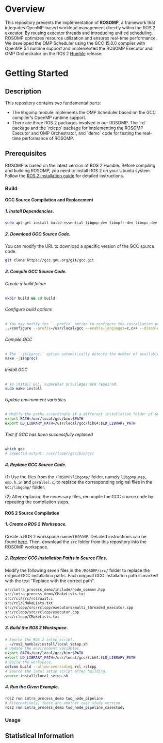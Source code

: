 # Overview
This repository presents the implementation of **ROSOMP**, a framework that integrates OpenMP-based workload management directly within the ROS 2 executor. 
By reusing executor threads and introducing unified scheduling, ROSOMP optimizes resource utilization and ensures real-time performance. 
We developed the OMP Scheduler using the GCC 15.0.0 compiler with OpenMP 5.1 runtime support and implemented the ROSOMP Executor and OMP Orchestrator on the ROS 2 [Humble](https://docs.ros.org/en/humble/index.html) release.

# Getting Started

## Description
This repository contains two fundamental parts:
<ul>
<li> The libgomp module implements the OMP Scheduler based on the GCC compiler's OpenMP runtime support.</li>
<li> There are three ROS 2 packages involved in our ROSOMP. 
The `rcl` package and the `rclcpp` package for implementing the ROSOMP Executor and OMP Orchestrator, and `demo` code for testing the real-time performance of ROSOMP.</li>
</ul>

## Prerequisites
ROSOMP is based on the latest version of ROS 2 Humble. Before compiling and building ROSOMP, you need to install ROS 2 on your Ubuntu system. Follow the [ROS 2 installation guide](https://docs.ros.org/en/humble/Installation/Alternatives/Ubuntu-Development-Setup.html) for detailed instructions.

### Build

#### GCC Source Compilation and Replacement

##### 1. Install Dependencies.
```bash
sudo apt-get install build-essential libgmp-dev libmpfr-dev libmpc-dev flex bison
```

##### 2. Download GCC Source Code.
You can modify the URL to download a specific version of the GCC source code.

```bash
git clone https://gcc.gnu.org/git/gcc.git
```

##### 3. Compile GCC Source Code.

###### Create a build folder
```bash
mkdir build && cd build
```

###### Configure build options
```bash
# You may modify the `--prefix` option to configure the installation path of GCC.
../configure --prefix=/usr/local/gcc --enable-languages=c,c++ --disable-multilib
```

###### Compile GCC
```bash
# The `-j$(nproc)` option automatically detects the number of available CPU cores for parallel compilation.
make -j$(nproc)
```

###### Install GCC
```bash
# To install GCC, superuser privileges are required.
sudo make install
```

###### Update environment variables
```bash
# Modify the paths accordingly if a different installation folder of GCC is chosen.
export PATH=/usr/local/gcc/bin:$PATH
export LD_LIBRARY_PATH=/usr/local/gcc/lib64:$LD_LIBRARY_PATH
```

###### Test if GCC has been successfully replaced
```bash
which gcc
# Expected output: /usr/local/gcc/bin/gcc
```

##### 4. Replace GCC Source Code.

(1) Use the files from the `/ROSOMP/libgomp/` folder, namely `libgomp.map`, `omp.h.in` and `parallel.c`, to replace the corresponding original files in the `GCC/libgomp/` folder.

(2) After replacing the necessary files, recompile the GCC source code by repeating the compilation steps.

#### ROS 2 Source Compilation

##### 1. Create a ROS 2 Workspace.

Create a ROS 2 workspace named `ROSOMP`.
Detailed instructions can be found [here](https://docs.ros.org/en/humble/Tutorials/Beginner-Client-Libraries/Creating-A-Workspace/Creating-A-Workspace.html).
Then, download the `src` folder from this repository into the ROSOMP workspace. 

##### 2. Replace GCC Installation Paths in Source Files.

Modify the following seven files in the `/ROSOMP/src/` folder to replace the original GCC installation paths. 
Each original GCC installation path is marked with the text "Replace with the correct path".

```bash
src/intra_process_demo/include/node_common.hpp
src/intra_process_demo/CMakeLists.txt
src/rcl/src/rcl/wait.c
src/rcl/CMakeLists.txt
src/rclcpp/src/rclcpp/executors/multi_threaded_executor.cpp
src/rclcpp/src/rclcpp/executor.cpp
src/rclcpp/CMakeLists.txt
```

##### 3. Build the ROS 2 Workspace.

```bash
# Source the ROS 2 setup script.
. ~/ros2_humble/install/local_setup.sh
# Update the environment variables.
export PATH=/usr/local/gcc/bin:$PATH 
export LD_LIBRARY_PATH=/usr/local/gcc/lib64:$LD_LIBRARY_PATH 
# Build the workspace.
colcon build --allow-overriding rcl rclcpp
# Source the local setup script after building.
source install/local_setup.sh
```

##### 4. Run the Given Example.

```bash
ros2 run intra_process_demo two_node_pipeline
# Alternatively, there are another case study version
ros2 run intra_process_demo two_node_pipeline_casestudy
```

### Usage

## Statistical Information
